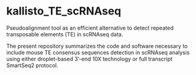 # kallisto_TE_scRNAseq
Pseudoalignment tool as an efficient alternative to detect repeated transposable elements (TE) in scRNAseq data.

The present repository summarizes the code and software necessary to include mouse TE consensus sequences detection in scRNAseq analysis using either droplet-based 3’-end 10X technology or full transcript SmartSeq2 protocol.

